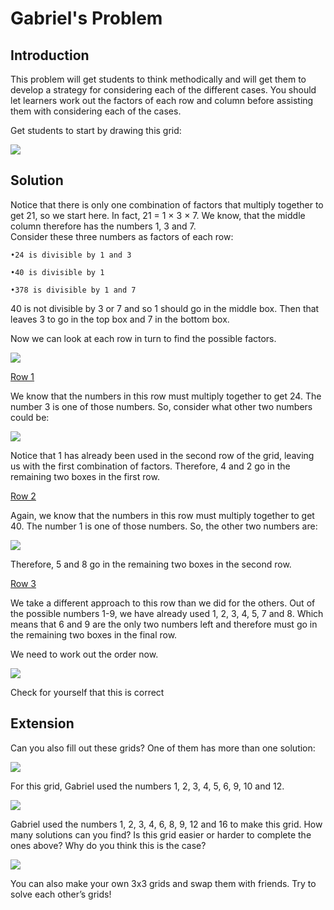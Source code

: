 # Gabriel's Problem

## Introduction  

This problem will get students to think methodically and will get them
to develop a strategy for considering each of the different cases. You
should let learners work out the factors of each row and column before
assisting them with considering each of the cases.  

Get students to start by drawing this grid:  

![](https://github.com/supportingami/sami-maths-club/blob/master/maths-club-pack/images/gabriels-problem-2.png?raw=true)



## Solution  

Notice that there is only one combination of factors that multiply together to get 21, so we start here. In fact, 21 = 1 × 3 × 7. We
know, that the middle column therefore has the numbers 1, 3 and 7.  
Consider these three numbers as factors of each row:  

    •24 is divisible by 1 and 3  

    •40 is divisible by 1  

    •378 is divisible by 1 and 7  

40 is not divisible by 3 or 7 and so 1 
should go in the middle box. Then
that leaves 3 to go in the top box and 7 in the bottom box.  


Now we can look at each row in turn to find the possible factors.


![](https://github.com/supportingami/sami-maths-club/blob/master/maths-club-pack/images/gabriels-problem-3.png?raw=true)  

<ins>Row 1<ins>  

We know that the numbers in this row must multiply together to get 24. The number 3 is one of those
numbers. So, consider what other two numbers could be:  



![](https://github.com/supportingami/sami-maths-club/blob/master/maths-club-pack/images/gabriels-problem-4.png?raw=true)  

Notice that 1 has already been used in the second row of the grid, leaving us with the first combination of
factors. Therefore, 4 and 2 go in the remaining two boxes in the first row.  

<ins>Row 2<ins>   

Again, we know that the numbers in this row must multiply together to get 40. The number 1 is one of
those numbers. So, the other two numbers are:   

![](https://github.com/supportingami/sami-maths-club/blob/master/maths-club-pack/images/gabriels-problem-5.png?raw=true)  

Therefore, 5 and 8 go in the remaining two boxes in the second row.  



<ins>Row 3<ins>   

We take a different approach to this row than we did for the others. Out of the possible numbers 1-9, we have already used 1, 2, 3, 4, 5, 7 and 8. Which means that 6 and 9 are the only two numbers left and therefore must go in the remaining two boxes in the final row.  

We need to work out the order now.

![](https://github.com/supportingami/sami-maths-club/blob/master/maths-club-pack/images/gabriels-problem-6.png?raw=true)  

Check for yourself that this is correct



## Extension  

Can you also fill out these grids? One of them has more than one solution:  

![](https://github.com/supportingami/sami-maths-club/blob/master/maths-club-pack/images/gabriels-problem-7.png?raw=true)  

For this grid, Gabriel used the numbers 1, 2, 3, 4, 5, 6, 9, 10 and 12.   

![](https://github.com/supportingami/sami-maths-club/blob/master/maths-club-pack/images/gabriels-problem-8.png?raw=true)   

Gabriel used the numbers 1, 2, 3, 4, 6, 8, 9, 12 and 16 to make this grid. How many solutions can you find? Is this grid easier or harder to complete the ones above? Why do you think this is the case?  

![](https://github.com/supportingami/sami-maths-club/blob/master/maths-club-pack/images/gabriels-problem-9.png?raw=true)   


You can also make your own 3x3 grids and swap them with friends. Try to solve each other’s grids!




